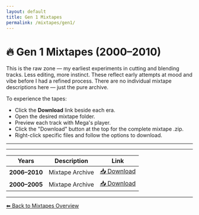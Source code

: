 ```yaml
---
layout: default
title: Gen 1 Mixtapes
permalink: /mixtapes/gen1/
---
```


# 🔥 Gen 1 Mixtapes (2000–2010)

This is the raw zone — my earliest experiments in cutting and blending tracks. Less editing, more instinct. These reflect early attempts at mood and vibe before I had a refined process. There are no individual mixtape descriptions here — just the pure archive.

To experience the tapes:

- Click the **Download** link beside each era.
- Open the desired mixtape folder. 
- Preview each track with Mega's player.  
- Click the "Download" button at the top for the complete mixtape .zip.
- Right-click specific files and follow the options to download. 
  
---

---

| Years | Description | Link |
|-------|-------------|------|
| **2006–2010** | Mixtape Archive | <a href="https://mega.nz/folder/Tkw2lZpR#k3s1iv9QHDFZoRXwitI-JA/folder/O0wFgBgL" target="_blank">📥 Download</a> |
| **2000–2005** | Mixtape Archive | <a href="https://mega.nz/folder/Tkw2lZpR#k3s1iv9QHDFZoRXwitI-JA/folder/3ogzxR6A" target="_blank">📥 Download</a> |

---

[⬅ Back to Mixtapes Overview](/mixtapes/)
